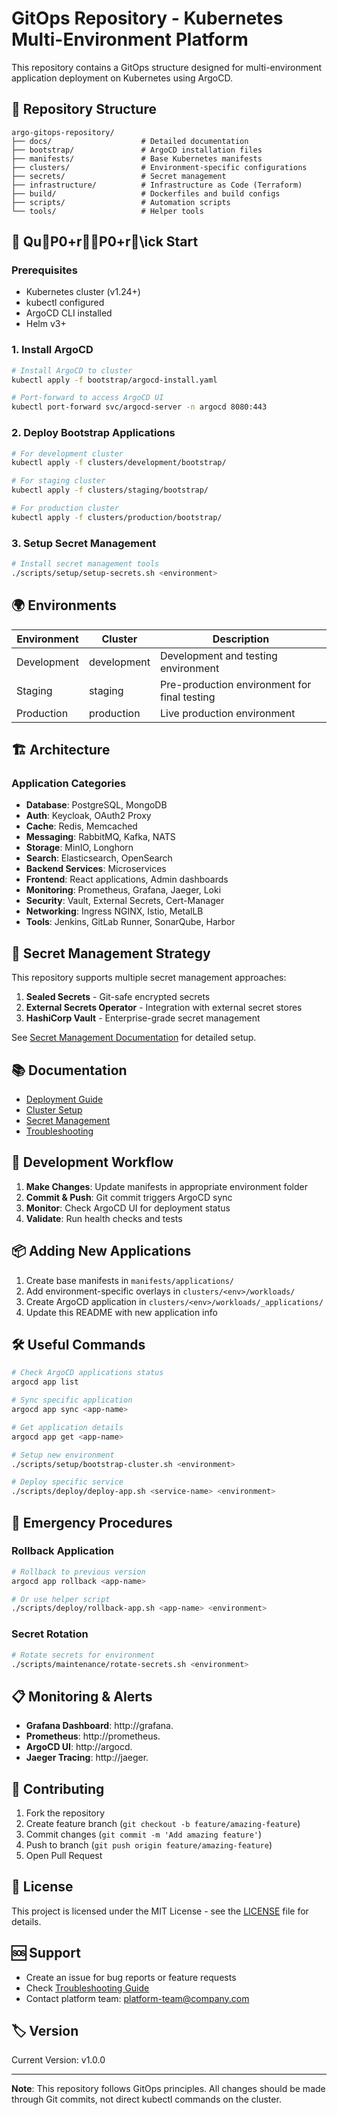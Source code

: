 # GitOps Repository - Kubernetes Multi-Environment Platform

This repository contains a GitOps structure designed for multi-environment application deployment on Kubernetes using ArgoCD.

## 📁 Repository Structure

```
argo-gitops-repository/
├── docs/                    # Detailed documentation
├── bootstrap/               # ArgoCD installation files
├── manifests/               # Base Kubernetes manifests
├── clusters/                # Environment-specific configurations
├── secrets/                 # Secret management
├── infrastructure/          # Infrastructure as Code (Terraform)
├── build/                   # Dockerfiles and build configs
├── scripts/                 # Automation scripts
└── tools/                   # Helper tools
```

## 🚀 QuP0+r\P0+r\ick Start

### Prerequisites
- Kubernetes cluster (v1.24+)
- kubectl configured
- ArgoCD CLI installed
- Helm v3+

### 1. Install ArgoCD
```bash
# Install ArgoCD to cluster
kubectl apply -f bootstrap/argocd-install.yaml

# Port-forward to access ArgoCD UI
kubectl port-forward svc/argocd-server -n argocd 8080:443
```

### 2. Deploy Bootstrap Applications
```bash
# For development cluster
kubectl apply -f clusters/development/bootstrap/

# For staging cluster  
kubectl apply -f clusters/staging/bootstrap/

# For production cluster
kubectl apply -f clusters/production/bootstrap/
```

### 3. Setup Secret Management
```bash
# Install secret management tools
./scripts/setup/setup-secrets.sh <environment>
```

## 🌍 Environments

| Environment | Cluster | Description |
|-------------|---------|-------------|
| Development | development | Development and testing environment |
| Staging | staging | Pre-production environment for final testing |
| Production | production | Live production environment |

## 🏗️ Architecture

### Application Categories

- **Database**: PostgreSQL, MongoDB
- **Auth**: Keycloak, OAuth2 Proxy
- **Cache**: Redis, Memcached
- **Messaging**: RabbitMQ, Kafka, NATS
- **Storage**: MinIO, Longhorn
- **Search**: Elasticsearch, OpenSearch
- **Backend Services**: Microservices
- **Frontend**: React applications, Admin dashboards
- **Monitoring**: Prometheus, Grafana, Jaeger, Loki
- **Security**: Vault, External Secrets, Cert-Manager
- **Networking**: Ingress NGINX, Istio, MetalLB
- **Tools**: Jenkins, GitLab Runner, SonarQube, Harbor

## 🔐 Secret Management Strategy

This repository supports multiple secret management approaches:

1. **Sealed Secrets** - Git-safe encrypted secrets
2. **External Secrets Operator** - Integration with external secret stores
3. **HashiCorp Vault** - Enterprise-grade secret management

See [Secret Management Documentation](docs/secret-management.md) for detailed setup.

## 📚 Documentation

- [Deployment Guide](docs/deployment-guide.md)
- [Cluster Setup](docs/cluster-setup.md)
- [Secret Management](docs/secret-management.md)
- [Troubleshooting](docs/troubleshooting.md)

## 🔧 Development Workflow

1. **Make Changes**: Update manifests in appropriate environment folder
2. **Commit & Push**: Git commit triggers ArgoCD sync
3. **Monitor**: Check ArgoCD UI for deployment status
4. **Validate**: Run health checks and tests

## 📦 Adding New Applications

1. Create base manifests in `manifests/applications/`
2. Add environment-specific overlays in `clusters/<env>/workloads/`
3. Create ArgoCD application in `clusters/<env>/workloads/_applications/`
4. Update this README with new application info

## 🛠️ Useful Commands

```bash
# Check ArgoCD applications status
argocd app list

# Sync specific application
argocd app sync <app-name>

# Get application details
argocd app get <app-name>

# Setup new environment
./scripts/setup/bootstrap-cluster.sh <environment>

# Deploy specific service
./scripts/deploy/deploy-app.sh <service-name> <environment>
```

## 🚨 Emergency Procedures

### Rollback Application
```bash
# Rollback to previous version
argocd app rollback <app-name>

# Or use helper script
./scripts/deploy/rollback-app.sh <app-name> <environment>
```

### Secret Rotation
```bash
# Rotate secrets for environment
./scripts/maintenance/rotate-secrets.sh <environment>
```

## 📋 Monitoring & Alerts

- **Grafana Dashboard**: http://grafana.<domain>
- **Prometheus**: http://prometheus.<domain>
- **ArgoCD UI**: http://argocd.<domain>
- **Jaeger Tracing**: http://jaeger.<domain>

## 🤝 Contributing

1. Fork the repository
2. Create feature branch (`git checkout -b feature/amazing-feature`)
3. Commit changes (`git commit -m 'Add amazing feature'`)
4. Push to branch (`git push origin feature/amazing-feature`)
5. Open Pull Request

## 📄 License

This project is licensed under the MIT License - see the [LICENSE](LICENSE) file for details.

## 🆘 Support

- Create an issue for bug reports or feature requests
- Check [Troubleshooting Guide](docs/troubleshooting.md)
- Contact platform team: platform-team@company.com

## 🏷️ Version

Current Version: v1.0.0

---

**Note**: This repository follows GitOps principles. All changes should be made through Git commits, not direct kubectl commands on the cluster.
